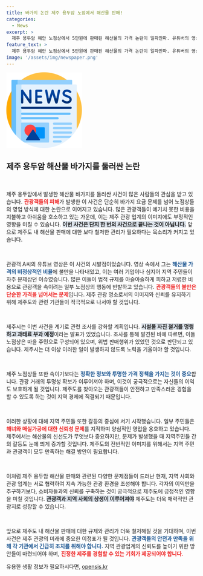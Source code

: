 ```yaml
---
title: 바가지 논란 제주 용두암 노점에서 해산물 판매!
categories:
  - News
excerpt: >
  제주 용두암 해안 노점상에서 5만원에 판매된 해산물의 가격 논란이 일파만파. 유튜버의 영상 공개 후 불법 판매 의혹이 제기되며 제주시가 단속에 나섰다.
feature_text: >
  제주 용두암 해안 노점상에서 5만원에 판매된 해산물의 가격 논란이 일파만파. 유튜버의 영상 공개 후 불법 판매 의혹이 제기되며 제주시가 단속에 나섰다.
image: '/assets/img/newspaper.png'
---
```


<p><img src="/assets/img/newspaper.png" alt="kimp 속보" /></p>

<h2 data-ke-size="size26">제주 용두암 해산물 바가지를 둘러싼 논란</h2>

<p data-ke-size="size16">&nbsp;</p>

<p>제주 용두암에서 발생한 해산물 바가지를 둘러싼 사건이 많은 사람들의 관심을 받고 있습니다. <b><span style="color: #ee2323;">관광객들의 피해</span></b>가 발생한 이 사건은 단순히 바가지 요금 문제를 넘어 노점상들의 영업 방식에 대한 논란으로 이어지고 있습니다. 많은 관광객들이 예기치 못한 비용을 지불하고 아쉬움을 호소하고 있는 가운데, 이는 제주 관광 업계의 이미지에도 부정적인 영향을 미칠 수 있습니다. <b><span style="background-color: #21538527;">이번 사건은 단지 한 번의 사건으로 끝나는 것이 아닙니다.</span></b> 앞으로 제주도 내 해산물 판매에 대한 보다 철저한 관리가 필요하다는 목소리가 커지고 있습니다.</p>

<p data-ke-size="size16">&nbsp;</p>

<p>관광객 A씨의 유튜브 영상은 이 사건의 시발점이었습니다. 영상 속에서 그는 <b><span style="color: #1a5490;">해산물 가격의 비정상적인 비율</span></b>에 불만을 나타내었고, 이는 여러 기업이나 심지어 지역 주민들이 자주 문제삼던 이슈였습니다. 많은 이들이 법적 규제를 아슬아슬하게 피하고 저렴한 비용으로 관광객을 속이려는 일부 노점상의 행동에 반발하고 있습니다. <b><span style="color: #ee2323;">관광객들의 불만은 단순한 가격을 넘어서는 문제</span></b>입니다. 제주 관광 명소로서의 이미지와 신뢰를 유지하기 위해 제주도와 관련 기관들이 적극적으로 나서야 할 것입니다.</p>

<p data-ke-size="size16">&nbsp;</p>

<p>제주시는 이번 사건을 계기로 관련 조사를 강화할 계획입니다. <b><span style="background-color: #21538527;">시설물 자진 철거를 명령하고 과태료 부과 예정</span></b>이라는 발표가 있었습니다. 조사를 통해 발견된 바에 따르면, 이들 노점상은 마을 주민으로 구성되어 있으며, 위법 판매행위가 있었던 것으로 판단되고 있습니다. 제주시는 더 이상 이러한 일이 발생하지 않도록 노력을 기울여야 할 것입니다.</p>

<p data-ke-size="size16">&nbsp;</p>

<p>제주 노점상들 또한 속이기보다는 <b><span style="color: #1a5490;">정확한 정보와 투명한 가격 정책을 가지는 것이 중요</span></b>합니다. 관광 거래의 투명성 확보가 이루어져야 하며, 이것이 궁극적으로는 자신들의 이익도 보호하게 될 것입니다. 제주도를 찾아오는 관광객들이 안전하고 만족스러운 경험을 할 수 있도록 하는 것이 지역 경제에 직결되기 때문입니다.</p>

<p data-ke-size="size16">&nbsp;</p>

<p>이러한 상황에 대해 지역 주민들 또한 갈등의 중심에 서기 시작했습니다. 일부 주민들은 <b><span style="color: #ee2323;">해녀와 매실가공에 대한 신뢰성 문제</span></b>를 지적하며 양심적인 영업을 옹호하고 있습니다. 제주에서는 해산물의 신선도가 무엇보다 중요하지만, 문제가 발생했을 때 지역주민들 간의 갈등도 눈에 띄게 증가할 것입니다. 제주도의 전반적인 이미지를 위해서는 지역 주민과 관광객이 모두 만족하는 해결 방안이 필요합니다.</p>

<p data-ke-size="size16">&nbsp;</p>

<p>이처럼 제주 용두암 해산물 판매와 관련된 다양한 문제점들이 드러난 현재, 지역 사회와 관광 업계는 서로 협력하여 지속 가능한 관광 환경을 조성해야 합니다. 각자의 이익만을 추구하기보다, 소비자들과의 신뢰를 구축하는 것이 궁극적으로 제주도에 긍정적인 영향을 미칠 것입니다. <b><span style="background-color: #21538527;">관광객과 지역 사회의 상생이 이루어져야</span></b> 제주도는 더욱 매력적인 관광지로 성장할 수 있습니다.</p>

<p data-ke-size="size16">&nbsp;</p>

<p>앞으로 제주도 내 해산물 판매에 대한 규제와 관리가 더욱 철저해질 것을 기대하며, 이번 사건은 제주 관광의 미래에 중요한 이정표가 될 것입니다. <b><span style="color: #1a5490;">관광객들의 안전과 만족을 위해 각 기관에서 긴급히 조치를 취해야 합니다.</span></b> 지역 관광업계의 신뢰도를 높이기 위한 방안들이 마련되어야 하며, <b><span style="color: #ee2323;">진정한 제주를 경험할 수 있는 기회가 제공되어야 합니다.</span></b></p>
유용한 생활 정보가 필요하시다면, <a href="https://opensis.kr" rel="dofollow">opensis.kr</a>


